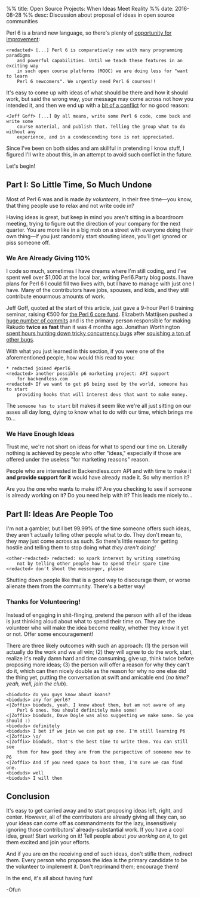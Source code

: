 %% title: Open Source Projects: When Ideas Meet Reality
%% date: 2016-08-28
%% desc: Discussion about proposal of ideas in open source communities

Perl 6 is a brand new language, so there's plenty of [opportunity for
improvement](https://github.com/perl6/perl6-most-wanted/blob/master/most-wanted/modules.md):

```irc
<redacted> [...] Perl 6 is comparatively new with many programming paradigms
    and powerful capabilities. Until we teach these features in an exciting way
    in such open course platforms (MOOC) we are doing less for "want to learn
    Perl 6 newcomers". We urgently need Perl 6 courses!!
```

It's easy to come up with ideas of what should be there and how it should work,
but said the wrong way, your message may come across not how you intended it,
and then we end up with a [bit of a
conflict](https://www.facebook.com/groups/1595443877388632/permalink/1780124605587224/) for no good reason:

```irc
<Jeff Goff> [...] By all means, write some Perl 6 code, come back and write some
    course material, and publish that. Telling the group what to do without any
    experience, and in a condescending tone is not appreciated.
```

Since I've been on both sides and am skillful in pretending I know stuff,
I figured I'll write about this, in an attempt to avoid such conflict
in the future.

Let's begin!

## Part I: So Little Time, So Much Undone

Most of Perl 6 was and is made *by volunteers*, in their free time—you
know, that thing people use to relax and not write code in?

Having ideas is great, but keep in mind you aren't sitting in a boardroom
meeting, trying to figure out the direction of your company for the next
quarter. You are more like in a big mob on a street with everyone doing
their own thing—if you just randomly start shouting ideas, you'll get ignored
or piss someone off.

### We Are Already Giving 110%

I code so much, sometimes I have dreams where I'm still coding, and I've
spent well over $1,000 at the local bar, writing Perl6.Party blog posts. I have
plans for Perl 6 I could fill two lives with, but I have to manage with just
one I have. Many of the contributors have jobs, spouses, and kids, and
they still contribute enourmous amounts of work.

Jeff Goff, quoted at the start of this article, just gave a 9-hour Perl 6
training seminar, raising €500 for [the Perl 6 core
fund](http://www.perlfoundation.org/perl_6_core_development_fund).
Elizabeth Mattijsen pushed a [huge number of commits](https://github.com/rakudo/rakudo/commits?author=lizmat)
and is the primary person responsible for making
Rakudo **twice as fast** than it was 4 months ago. Jonathan Worthington
[spent hours hunting down tricky concurrency
bugs](https://6guts.wordpress.com/2016/08/22/concurrency-bug-squishing-part-1/)
after [squishing a ton of other
bugs](https://6guts.wordpress.com/2016/07/23/assorted-fixes/).

With what you just learned in this section, if you were one of the
aforementioned people, how would this read to you:

```irc
* redacted joined #perl6
<redacted> another possible p6 marketing project: API support
    for backendless.com
<redacted> If we want to get p6 being used by the world, someone has to start
    providing hooks that will interest devs that want to make money.
```

The `someone has to start` bit makes it seem like we're all just sitting on
our asses all day long, dying to know what to do with our time, which brings
me to...

### We Have Enough Ideas

Trust me, we're not short on ideas for what to spend our time on. Literally
nothing is achieved by people who offer "ideas," especially if those
are offered under the useless "for marketing reasons" reason.

People who are interested in Backendless.com API and with time to
make it **and provide support for it** would have already made it. So why
mention it?

Are you the one who wants to make it? Are you checking to
see if someone is already working on it? Do you need help with it? This
leads me nicely to...

## Part II: Ideas Are People Too

I'm not a gambler, but I bet 99.99% of the time someone offers such ideas,
they aren't actually telling other people what to do. They don't mean to,
they may just come across as such. So there's little reason for getting hostile
and telling them to stop doing what *they aren't doing!*

```irc
<other-redacted> redacted: so spark interest by writing something
    not by telling other people how to spend their spare time
<redacted> don't shoot the messenger, please
```

Shutting down people like that is a good way to discourage them, or worse
alienate them from the community. There's a better way!

### Thanks for Volunteering!

Instead of engaging in shit-flinging, pretend the person with all of the
ideas is just thinking aloud about what to spend their time on. They are the
volunteer who will make the idea become reality, whether they
know it yet or not. Offer some encouragement!

There are three likely outcomes with such an approach: (1) the person will
actually do the work and we all win; (2) they will agree to do the work,
start, realize it's really damn hard and time consuming, give up, think
twice before proposing more ideas;
(3) the person will offer a reason for why they can't do it, which can
then nicely double as the reason for why no one else did the
thing yet, putting the conversation at swift and amicable end
(*no time? yeah, well, join the club*).

```irc
<bioduds> do you guys know about koans?
<bioduds> any for perl6?
<|Zoffix> bioduds, yeah, I know about them, but am not aware of any
    Perl 6 ones. You should definitely make some!
<|Zoffix> bioduds, Dave Doyle was also suggesting we make some. So you should :)
<bioduds> definitely
<bioduds> I bet if we join we can put up one. I'm still learning P6
<|Zoffix> \o/
<|Zoffix> bioduds, that's the best time to write them. You can still see
    them for how good they are from the perspective of someone new to P6
<|Zoffix> And if you need space to host them, I'm sure we can find one.
<bioduds> well
<bioduds> I will then
```

## Conclusion

It's easy to get carried away and to start proposing ideas left, right, and
center. However, all of the contributors are already giving all they can,
so your ideas can come off as commandments for the lazy, insensitively
ignoring those contributors' already-substantial work.
If you have a cool idea, great! Start working on it! Tell people about
*you working on it*, to get them excited and join your efforts.

And if you are on the receiving end of such ideas, don't stifle them,
redirect them. Every person who proposes the idea is the primary candidate
to be the volunteer to implement it. Don't reprimand them; encourage them!

In the end, it's all about having fun!

-Ofun
